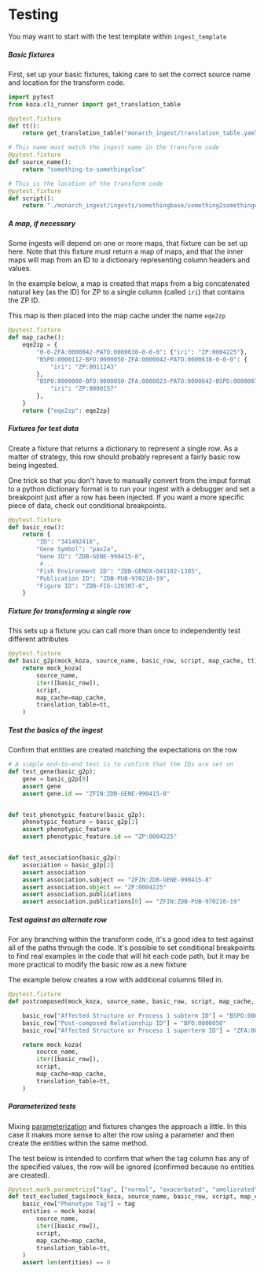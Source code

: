 # Testing

You may want to start with the test template within `ingest_template`

##### Basic fixtures

First, set up your basic fixtures, taking care to set the correct source name and location for the transform code.

```python
import pytest
from koza.cli_runner import get_translation_table

@pytest.fixture
def tt():
    return get_translation_table("monarch_ingest/translation_table.yaml", None)

# This name must match the ingest name in the transform code
@pytest.fixture
def source_name():
    return "something-to-somethingelse"

# This is the location of the transform code
@pytest.fixture
def script():
    return "./monarch_ingest/ingests/somethingbase/something2somethingelse.py"
```


##### A map, if necessary

Some ingests will depend on one or more maps, that fixture can be set up here. Note that this fixture must return a map of maps, and that the inner maps will map from an ID to a dictionary representing column headers and values. 

In the example below, a map is created that maps from a big concatenated natural key (as the ID) for ZP to a single column (called `iri`) that contains the ZP ID. 

This map is then placed into the map cache under the name `eqe2zp`
```python
@pytest.fixture
def map_cache():
    eqe2zp = {
        "0-0-ZFA:0000042-PATO:0000638-0-0-0": {"iri": "ZP:0004225"},
        "BSPO:0000112-BFO:0000050-ZFA:0000042-PATO:0000638-0-0-0": {
            "iri": "ZP:0011243"
        },
        "BSPO:0000000-BFO:0000050-ZFA:0000823-PATO:0000642-BSPO:0000007-BFO:0000050-ZFA:0000823": {
            "iri": "ZP:0000157"
        },
    }
    return {"eqe2zp": eqe2zp}
```


##### Fixtures for test data

Create a fixture that returns a dictionary to represent a single row. As a matter of strategy, this row should probably represent a fairly basic row being ingested. 

One trick so that you don't have to manually convert from the imput format to a python dictionary format is to run your ingest with a debugger and set a breakpoint just after a row has been injected. If you want a more specific piece of data, check out conditional breakpoints. 

````python
@pytest.fixture
def basic_row():
    return {
        "ID": "341492416",
        "Gene Symbol": "pax2a",
        "Gene ID": "ZDB-GENE-990415-8",
         #...
        "Fish Environment ID": "ZDB-GENOX-041102-1385",
        "Publication ID": "ZDB-PUB-970210-19",
        "Figure ID": "ZDB-FIG-120307-8",
    }
````


##### Fixture for transforming a single row

This sets up a fixture you can call more than once to independently test different attributes

```python
@pytest.fixture
def basic_g2p(mock_koza, source_name, basic_row, script, map_cache, tt):
    return mock_koza(
        source_name,
        iter([basic_row]),
        script,
        map_cache=map_cache,
        translation_table=tt,
    )
```


##### Test the basics of the ingest

Confirm that entities are created matching the expectations on the row

```python
# A simple end-to-end test is to confirm that the IDs are set on
def test_gene(basic_g2p):
    gene = basic_g2p[0]
    assert gene
    assert gene.id == "ZFIN:ZDB-GENE-990415-8"


def test_phenotypic_feature(basic_g2p):
    phenotypic_feature = basic_g2p[1]
    assert phenotypic_feature
    assert phenotypic_feature.id == "ZP:0004225"


def test_association(basic_g2p):
    association = basic_g2p[2]
    assert association
    assert association.subject == "ZFIN:ZDB-GENE-990415-8"
    assert association.object == "ZP:0004225"
    assert association.publications
    assert association.publications[0] == "ZFIN:ZDB-PUB-970210-19"
```


##### Test against an alternate row

For any branching within the transform code, it's a good idea to test against all of the paths through the code. It's possible to set conditional breakpoints to find real examples in the code that will hit each code path, but it may be more practical to modify the basic row as a new fixture

The example below creates a row with additional columns filled in.

```python
@pytest.fixture
def postcomposed(mock_koza, source_name, basic_row, script, map_cache, tt):

    basic_row["Affected Structure or Process 1 subterm ID"] = "BSPO:0000112"
    basic_row["Post-composed Relationship ID"] = "BFO:0000050"
    basic_row["Affected Structure or Process 1 superterm ID"] = "ZFA:0000042"

    return mock_koza(
        source_name,
        iter([basic_row]),
        script,
        map_cache=map_cache,
        translation_table=tt,
    )
```


##### Parameterized tests 

Mixing [parameterization](https://docs.pytest.org/en/6.2.x/parametrize.html) and fixtures changes the approach a little. In this case it makes more sense to alter the row using a parameter and then create the entities within the same method.  

The test below is intended to confirm that when the tag column has any of the specified values, the row will be ignored (confirmed because no entities are created).

```python
@pytest.mark.parametrize("tag", ["normal", "exacerbated", "ameliorated"])
def test_excluded_tags(mock_koza, source_name, basic_row, script, map_cache, tt, tag):
    basic_row["Phenotype Tag"] = tag
    entities = mock_koza(
        source_name,
        iter([basic_row]),
        script,
        map_cache=map_cache,
        translation_table=tt,
    )
    assert len(entities) == 0
```
